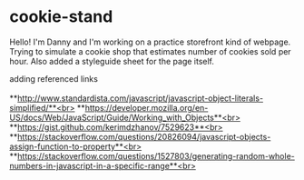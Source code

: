 # cookie-stand

Hello! I'm Danny and I'm working on a practice storefront kind of webpage. Trying to simulate a cookie shop that estimates number of cookies sold per hour. Also added a styleguide sheet for the page itself.

adding referenced links<br><br>
**http://www.standardista.com/javascript/javascript-object-literals-simplified/**<br>
**https://developer.mozilla.org/en-US/docs/Web/JavaScript/Guide/Working_with_Objects**<br>
**https://gist.github.com/kerimdzhanov/7529623**<br>
**https://stackoverflow.com/questions/20826094/javascript-objects-assign-function-to-property**<br>
**https://stackoverflow.com/questions/1527803/generating-random-whole-numbers-in-javascript-in-a-specific-range**<br>
